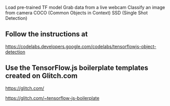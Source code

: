 Load pre-trained TF model
Grab data from a live webcam
Classify an image from camera
COCO (Common Objects in Context)
SSD (Single Shot Detection)


## Follow the instructions at
https://codelabs.developers.google.com/codelabs/tensorflowjs-object-detection

## Use the TensorFlow.js boilerplate templates created on Glitch.com
https://glitch.com/

https://glitch.com/~tensorflow-js-boilerplate
 





